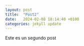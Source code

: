 ```yaml
---
layout: post
title:  "Post2"
date:   2024-02-08 18:14:40 +0100
categories: jekyll update
---
```

Este es un segundo post
